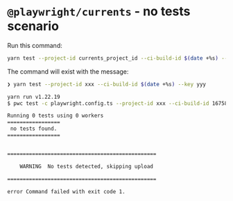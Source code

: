 # `@playwright/currents` - no tests scenario

Run this command:

```sh
yarn test --project-id currents_project_id --ci-build-id $(date +%s) --key currents_record_key
```

The command will exist with the message:

```sh
❯ yarn test --project-id xxx --ci-build-id $(date +%s) --key yyy

yarn run v1.22.19
$ pwc test -c playwright.config.ts --project-id xxx --ci-build-id 1675845521 --key yyy

Running 0 tests using 0 workers
=================
 no tests found.
=================


================================================

    WARNING  No tests detected, skipping upload

================================================

error Command failed with exit code 1.
```
